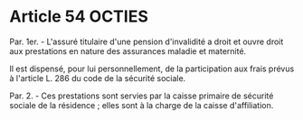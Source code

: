 # Article 54 OCTIES

Par. 1er. - L'assuré titulaire d'une pension d'invalidité a droit et ouvre droit aux prestations en nature des assurances maladie et maternité.

Il est dispensé, pour lui personnellement, de la participation aux frais prévus à l'article L. 286 du code de la sécurité sociale.

Par. 2. - Ces prestations sont servies par la caisse primaire de sécurité sociale de la résidence ; elles sont à la charge de la caisse d'affiliation.
